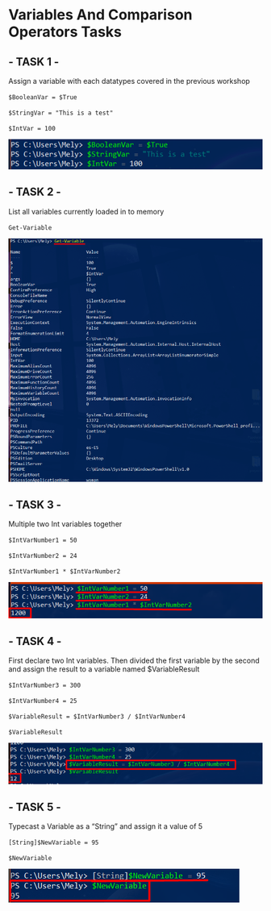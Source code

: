 # Variables And Comparison Operators Tasks

## - TASK 1 - 

Assign a variable with each datatypes covered in the previous workshop

`$BooleanVar = $True`

`$StringVar = "This is a test"`

`$IntVar = 100`

![variables](https://github.com/MelissaRodriguezHernandez/Practica3VariablesAndComparisonOperatorsTasks/blob/main/img/1.png)

## - TASK 2 - 

List all variables currently loaded in to memory

`Get-Variable`

![variables-located](https://github.com/MelissaRodriguezHernandez/Practica3VariablesAndComparisonOperatorsTasks/blob/main/img/2.png)

## - TASK 3 - 

Multiple two Int variables together

`$IntVarNumber1 = 50`

`$IntVarNumber2 = 24`

`$IntVarNumber1 * $IntVarNumber2`

![multiply](https://github.com/MelissaRodriguezHernandez/Practica3VariablesAndComparisonOperatorsTasks/blob/main/img/3.png)

## - TASK 4 - 

First declare two Int variables. Then divided the first variable by the second and assign the result to a variable named $VariableResult

`$IntVarNumber3 = 300`

`$IntVarNumber4 = 25`

`$VariableResult = $IntVarNumber3 / $IntVarNumber4`

`$VariableResult`

![Integes](https://github.com/MelissaRodriguezHernandez/Practica3VariablesAndComparisonOperatorsTasks/blob/main/img/4.png)

## - TASK 5 - 

Typecast a Variable as a “String” and assign it a value of 5

`[String]$NewVariable = 95`

`$NewVariable`

![Strings](https://github.com/MelissaRodriguezHernandez/Practica3VariablesAndComparisonOperatorsTasks/blob/main/img/5.png)
